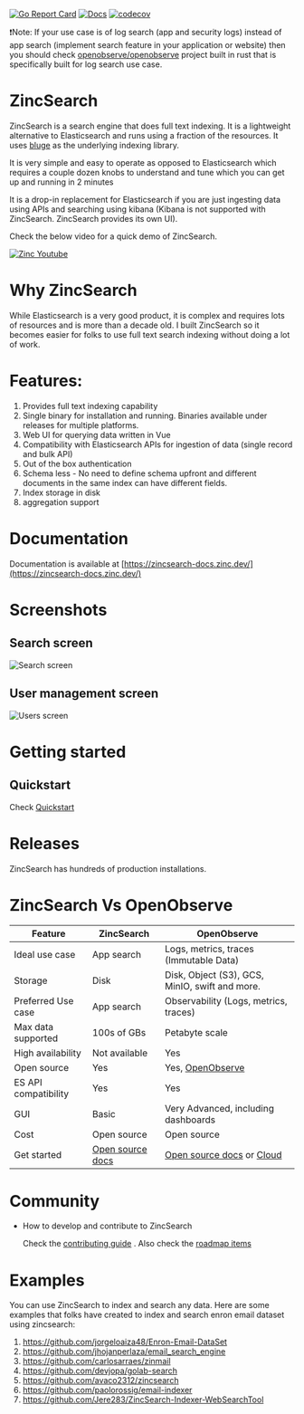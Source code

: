 [![Go Report Card](https://goreportcard.com/badge/github.com/zincsearch/zincsearch)](https://goreportcard.com/report/github.com/zincsearch/zincsearch)
[![Docs](https://img.shields.io/badge/Docs-Docs-green)](https://zincsearch-docs.zinc.dev/) [![codecov](https://codecov.io/github/zincsearch/zincsearch/branch/main/graph/badge.svg)](https://codecov.io/github/zinclabs/zincsearch)

❗Note: If your use case is of log search (app and security logs) instead of app search (implement search feature in your application or website) then you should check [openobserve/openobserve](https://github.com/openobserve/openobserve) project built in rust that is specifically built for log search use case.

# ZincSearch

ZincSearch is a search engine that does full text indexing. It is a lightweight alternative to Elasticsearch and runs using a fraction of the resources. It uses [bluge](https://github.com/blugelabs/bluge) as the underlying indexing library.

It is very simple and easy to operate as opposed to Elasticsearch which requires a couple dozen knobs to understand and tune which you can get up and running in 2 minutes

It is a drop-in replacement for Elasticsearch if you are just ingesting data using APIs and searching using kibana (Kibana is not supported with ZincSearch. ZincSearch provides its own UI).

Check the below video for a quick demo of ZincSearch.

[![Zinc Youtube](./screenshots/zinc-youtube.jpg)](https://www.youtube.com/watch?v=aZXtuVjt1ow)

# Why ZincSearch

While Elasticsearch is a very good product, it is complex and requires lots of resources and is more than a decade old. I built ZincSearch so it becomes easier for folks to use full text search indexing without doing a lot of work.

# Features:

1. Provides full text indexing capability
2. Single binary for installation and running. Binaries available under releases for multiple platforms.
3. Web UI for querying data written in Vue
4. Compatibility with Elasticsearch APIs for ingestion of data (single record and bulk API)
5. Out of the box authentication
6. Schema less - No need to define schema upfront and different documents in the same index can have different fields.
7. Index storage in disk
8. aggregation support

# Documentation

Documentation is available at [https://zincsearch-docs.zinc.dev/](https://zincsearch-docs.zinc.dev/)

# Screenshots

## Search screen

![Search screen](./screenshots/search_screen.jpg)

## User management screen

![Users screen](./screenshots/users_screen.jpg)

# Getting started

## Quickstart

Check [Quickstart](https://zincsearch-docs.zinc.dev/quickstart/)

# Releases

ZincSearch has hundreds of production installations.

# ZincSearch Vs OpenObserve

| Feature              | ZincSearch                                                       | OpenObserve                                                                               |
| -------------------- | ---------------------------------------------------------------- | ----------------------------------------------------------------------------------------- |
| Ideal use case       | App search                                                       | Logs, metrics, traces (Immutable Data)                                                    |
| Storage              | Disk                                                             | Disk, Object (S3), GCS, MinIO, swift and more.                                            |
| Preferred Use case   | App search                                                       | Observability (Logs, metrics, traces)                                                     |
| Max data supported   | 100s of GBs                                                      | Petabyte scale                                                                            |
| High availability    | Not available                                                    | Yes                                                                                       |
| Open source          | Yes                                                              | Yes, [OpenObserve](https://github.com/openobserve/openobserve)                            |
| ES API compatibility | Yes                                                              | Yes                                                                                       |
| GUI                  | Basic                                                            | Very Advanced, including dashboards                                                       |
| Cost                 | Open source                                                      | Open source                                                                               |
| Get started          | [Open source docs](https://zincsearch-docs.zinc.dev/quickstart/) | [Open source docs](https://openobserve.ai/docs) or [Cloud](https://cloud.openobserve.ai) |

# Community

- How to develop and contribute to ZincSearch

  Check the [contributing guide](./CONTRIBUTING.md) . Also check the [roadmap items](https://github.com/orgs/zinclabs/projects/3)

# Examples

You can use ZincSearch to index and search any data. Here are some examples that folks have created to index and search enron email dataset using zincsearch:

1. https://github.com/jorgeloaiza48/Enron-Email-DataSet
1. https://github.com/jhojanperlaza/email_search_engine
1. https://github.com/carlosarraes/zinmail
1. https://github.com/devjopa/golab-search
1. https://github.com/avaco2312/zincsearch
1. https://github.com/paolorossig/email-indexer
2. https://github.com/Jere283/ZincSearch-Indexer-WebSearchTool
